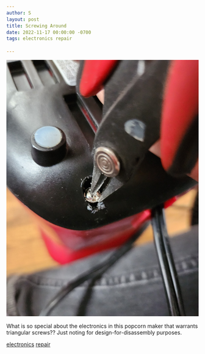 ```yaml
---
author: S
layout: post
title: Screwing Around
date: 2022-11-17 00:00:00 -0700
tags: electronics repair

---
```

![](/assets/20221117_113910.jpg)

What is so special about the electronics in this popcorn maker that warrants triangular screws?? Just noting for design-for-disassembly purposes.

[electronics](electronics.md) [repair](repair.md)